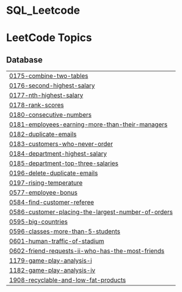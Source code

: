 # SQL_Leetcode
<!---LeetCode Topics Start-->
# LeetCode Topics
## Database
|  |
| ------- |
| [0175-combine-two-tables](https://github.com/vidhata0428/SQL_Leetcode/tree/master/0175-combine-two-tables) |
| [0176-second-highest-salary](https://github.com/vidhata0428/SQL_Leetcode/tree/master/0176-second-highest-salary) |
| [0177-nth-highest-salary](https://github.com/vidhata0428/SQL_Leetcode/tree/master/0177-nth-highest-salary) |
| [0178-rank-scores](https://github.com/vidhata0428/SQL_Leetcode/tree/master/0178-rank-scores) |
| [0180-consecutive-numbers](https://github.com/vidhata0428/SQL_Leetcode/tree/master/0180-consecutive-numbers) |
| [0181-employees-earning-more-than-their-managers](https://github.com/vidhata0428/SQL_Leetcode/tree/master/0181-employees-earning-more-than-their-managers) |
| [0182-duplicate-emails](https://github.com/vidhata0428/SQL_Leetcode/tree/master/0182-duplicate-emails) |
| [0183-customers-who-never-order](https://github.com/vidhata0428/SQL_Leetcode/tree/master/0183-customers-who-never-order) |
| [0184-department-highest-salary](https://github.com/vidhata0428/SQL_Leetcode/tree/master/0184-department-highest-salary) |
| [0185-department-top-three-salaries](https://github.com/vidhata0428/SQL_Leetcode/tree/master/0185-department-top-three-salaries) |
| [0196-delete-duplicate-emails](https://github.com/vidhata0428/SQL_Leetcode/tree/master/0196-delete-duplicate-emails) |
| [0197-rising-temperature](https://github.com/vidhata0428/SQL_Leetcode/tree/master/0197-rising-temperature) |
| [0577-employee-bonus](https://github.com/vidhata0428/SQL_Leetcode/tree/master/0577-employee-bonus) |
| [0584-find-customer-referee](https://github.com/vidhata0428/SQL_Leetcode/tree/master/0584-find-customer-referee) |
| [0586-customer-placing-the-largest-number-of-orders](https://github.com/vidhata0428/SQL_Leetcode/tree/master/0586-customer-placing-the-largest-number-of-orders) |
| [0595-big-countries](https://github.com/vidhata0428/SQL_Leetcode/tree/master/0595-big-countries) |
| [0596-classes-more-than-5-students](https://github.com/vidhata0428/SQL_Leetcode/tree/master/0596-classes-more-than-5-students) |
| [0601-human-traffic-of-stadium](https://github.com/vidhata0428/SQL_Leetcode/tree/master/0601-human-traffic-of-stadium) |
| [0602-friend-requests-ii-who-has-the-most-friends](https://github.com/vidhata0428/SQL_Leetcode/tree/master/0602-friend-requests-ii-who-has-the-most-friends) |
| [1179-game-play-analysis-i](https://github.com/vidhata0428/SQL_Leetcode/tree/master/1179-game-play-analysis-i) |
| [1182-game-play-analysis-iv](https://github.com/vidhata0428/SQL_Leetcode/tree/master/1182-game-play-analysis-iv) |
| [1908-recyclable-and-low-fat-products](https://github.com/vidhata0428/SQL_Leetcode/tree/master/1908-recyclable-and-low-fat-products) |
<!---LeetCode Topics End-->